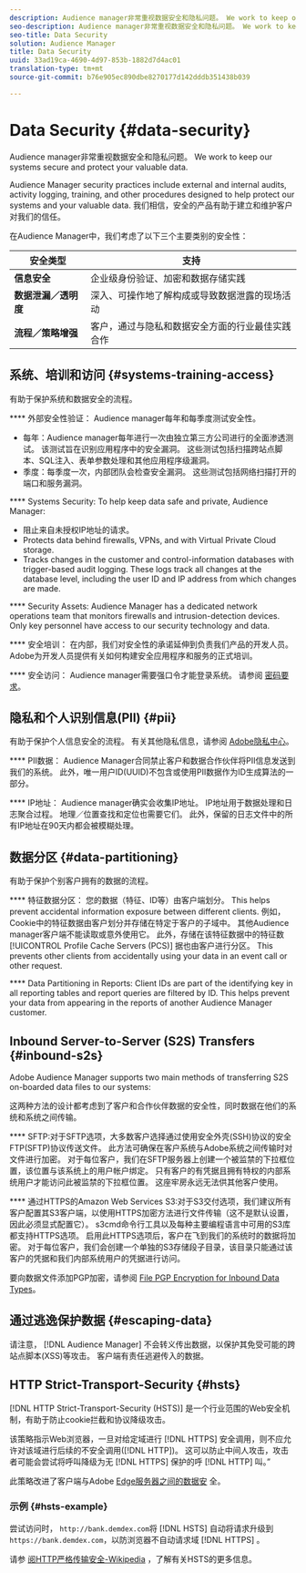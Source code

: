 ```yaml
---
description: Audience manager非常重视数据安全和隐私问题。 We work to keep our systems secure and protect your valuable data.
seo-description: Audience manager非常重视数据安全和隐私问题。 We work to keep our systems secure and protect your valuable data.
seo-title: Data Security
solution: Audience Manager
title: Data Security
uuid: 33ad19ca-4690-4d97-853b-1882d7d4ac01
translation-type: tm+mt
source-git-commit: b76e905ec890dbe8270177d142dddb351438b039

---
```



# Data Security {#data-security}

Audience manager非常重视数据安全和隐私问题。 We work to keep our systems secure and protect your valuable data.

Audience Manager security practices include external and internal audits, activity logging, training, and other procedures designed to help protect our systems and your valuable data. 我们相信，安全的产品有助于建立和维护客户对我们的信任。

在Audience Manager中，我们考虑了以下三个主要类别的安全性：

| 安全类型 | 支持 |
|---|---|
| **信息安全** | 企业级身份验证、加密和数据存储实践 |
| **数据泄漏／透明度** | 深入、可操作地了解构成或导致数据泄露的现场活动 |
| **流程／策略增强** | 客户，通过与隐私和数据安全方面的行业最佳实践合作 |

## 系统、培训和访问 {#systems-training-access}

有助于保护系统和数据安全的流程。

**** 外部安全性验证： Audience manager每年和每季度测试安全性。

* 每年：Audience manager每年进行一次由独立第三方公司进行的全面渗透测试。 该测试旨在识别应用程序中的安全漏洞。 这些测试包括扫描跨站点脚本、SQL注入、表单参数处理和其他应用程序级漏洞。
* 季度：每季度一次，内部团队会检查安全漏洞。 这些测试包括网络扫描打开的端口和服务漏洞。

**** Systems Security:  To help keep data safe and private, Audience Manager:

* 阻止来自未授权IP地址的请求。
* Protects data behind firewalls, VPNs, and with Virtual Private Cloud storage.
* Tracks changes in the customer and control-information databases with trigger-based audit logging. These logs track all changes at the database level, including the user ID and IP address from which changes are made.

**** Security Assets:  Audience Manager has a dedicated network operations team that monitors firewalls and intrusion-detection devices. Only key personnel have access to our security technology and data.

**** 安全培训： 在内部，我们对安全性的承诺延伸到负责我们产品的开发人员。 Adobe为开发人员提供有关如何构建安全应用程序和服务的正式培训。

**** 安全访问： Audience manager需要强口令才能登录系统。 请参阅 [密码要求](../../reference/password-requirements.md)。

## 隐私和个人识别信息(PII) {#pii}

有助于保护个人信息安全的流程。 有关其他隐私信息，请参阅 [Adobe隐私中心](https://www.adobe.com/privacy/advertising-services.html)。

**** PII数据： Audience Manager合同禁止客户和数据合作伙伴将PII信息发送到我们的系统。 此外，唯一用户ID(UUID)不包含或使用PII数据作为ID生成算法的一部分。

**** IP地址： Audience manager确实会收集IP地址。 IP地址用于数据处理和日志聚合过程。 地理／位置查找和定位也需要它们。 此外，保留的日志文件中的所有IP地址在90天内都会被模糊处理。

## 数据分区 {#data-partitioning}

有助于保护个别客户拥有的数据的流程。

**** 特征数据分区： 您的数据（特征、ID等）由客户端划分。 This helps prevent accidental information exposure between different clients. 例如，Cookie中的特征数据由客户划分并存储在特定于客户的子域中。 其他Audience manager客户端不能读取或意外使用它。 此外，存储在该特征数据中的特征数 [!UICONTROL Profile Cache Servers (PCS)] 据也由客户进行分区。 This prevents other clients from accidentally using your data in an event call or other request.

**** Data Partitioning in Reports:  Client IDs are part of the identifying key in all reporting tables and report queries are filtered by ID. This helps prevent your data from appearing in the reports of another Audience Manager customer.

## Inbound Server-to-Server (S2S) Transfers {#inbound-s2s}

Adobe Audience Manager supports two main methods of transferring S2S on-boarded data files to our systems:

这两种方法的设计都考虑到了客户和合作伙伴数据的安全性，同时数据在他们的系统和系统之间传输。

**** SFTP:对于SFTP选项，大多数客户选择通过使用安全外壳(SSH)协议的安全FTP(SFTP)协议传送文件。 此方法可确保在客户系统与Adobe系统之间传输时对文件进行加密。 对于每位客户，我们在SFTP服务器上创建一个被监禁的下拉框位置，该位置与该系统上的用户帐户绑定。 只有客户的有凭据且拥有特权的内部系统用户才能访问此被监禁的下拉框位置。 这座牢房永远无法供其他客户使用。

**** 通过HTTPS的Amazon Web Services S3:对于S3交付选项，我们建议所有客户配置其S3客户端，以使用HTTPS加密方法进行文件传输（这不是默认设置，因此必须显式配置它）。 s3cmd命令行工具以及每种主要编程语言中可用的S3库都支持HTTPS选项。 启用此HTTPS选项后，客户在飞到我们的系统时的数据将加密。 对于每位客户，我们会创建一个单独的S3存储段子目录，该目录只能通过该客户的凭据和我们内部系统用户的凭据进行访问。

要向数据文件添加PGP加密，请参阅 [File PGP Encryption for Inbound Data Types](../../integration/sending-audience-data/batch-data-transfer-explained/inbound-file-encryption.md)。

## 通过逃逸保护数据 {#escaping-data}

请注意， [!DNL Audience Manager] 不会转义传出数据，以保护其免受可能的跨站点脚本(XSS)等攻击。 客户端有责任逃避传入的数据。

## HTTP Strict-Transport-Security {#hsts}

[!DNL HTTP Strict-Transport-Security (HSTS)] 是一个行业范围的Web安全机制，有助于防止cookie拦截和协议降级攻击。

该策略指示Web浏览器，一旦对给定域进行 [!DNL HTTPS] 安全调用，则不应允许对该域进行后续的不安全调用([!DNL HTTP])。 这可以防止中间人攻击，攻击者可能会尝试将呼叫降级为无 [!DNL HTTPS] 保护的呼 [!DNL HTTP] 叫。”

此策略改进了客户端与Adobe [Edge服务器之间的数据安](../../reference/system-components/components-edge.md) 全。

### 示例 {#hsts-example}

尝试访问时， `http://bank.demdex.com`将 [!DNL HSTS] 自动将请求升级到 `https://bank.demdex.com`，以防浏览器不自动请求域 [!DNL HTTPS] 。

请参 [阅HTTP严格传输安全-Wikipedia](https://en.wikipedia.org/wiki/HTTP_Strict_Transport_Security) ，了解有关HSTS的更多信息。
